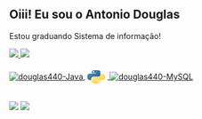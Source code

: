 ## Oiii! Eu sou o Antonio Douglas
Estou graduando Sistema de informação!
 <div>
  <a href="https://github.com/rafaballerini">
  <img height="180em" src="https://github-readme-stats.vercel.app/api?username=douglas440&show_icons=true&theme=dracula&include_all_commits=true&count_private=true"/>
  <img height="180em" src="https://github-readme-stats.vercel.app/api/top-langs/?username=douglas440&layout=compact&langs_count=7&theme=dracula"/>
</div>
<div style="display: inline_block"><br>

  <img align="center" alt="douglas440-Java" height="30" width="40" src="https://cdn.jsdelivr.net/gh/devicons/devicon/icons/java/java-original-wordmark.svg" />
  <img align="center" alt="douglas440-Python" height="30" width="40" src="https://raw.githubusercontent.com/devicons/devicon/master/icons/python/python-original.svg">
  <img align="center" alt="douglas440-MySQL" height="30" width="40" src="https://cdn.jsdelivr.net/gh/devicons/devicon/icons/mysql/mysql-original-wordmark.svg" />
</div>
  
  ##
 
<div> 
  <a href="https://instagram.com/douglas_silvacr" target="_blank"><img src="https://img.shields.io/badge/-Instagram-%23E4405F?style=for-the-badge&logo=instagram&logoColor=white" target="_blank"></a>	 
  <a href = "mailto:douglassilvac6@gmail.com"><img src="https://img.shields.io/badge/-Gmail-%23333?style=for-the-badge&logo=gmail&logoColor=white" target="_blank"></a>
  
 
</div>

